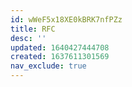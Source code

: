 ```yaml
---
id: wWeF5x18XE0kBRK7nfPZz
title: RFC
desc: ''
updated: 1640427444708
created: 1637611301569
nav_exclude: true
---
```


